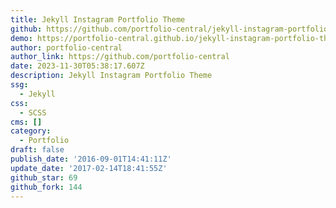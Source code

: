 ```yaml
---
title: Jekyll Instagram Portfolio Theme
github: https://github.com/portfolio-central/jekyll-instagram-portfolio-theme
demo: https://portfolio-central.github.io/jekyll-instagram-portfolio-theme/
author: portfolio-central
author_link: https://github.com/portfolio-central
date: 2023-11-30T05:38:17.607Z
description: Jekyll Instagram Portfolio Theme
ssg:
  - Jekyll
css:
  - SCSS
cms: []
category:
  - Portfolio
draft: false
publish_date: '2016-09-01T14:41:11Z'
update_date: '2017-02-14T18:41:55Z'
github_star: 69
github_fork: 144
---
```

